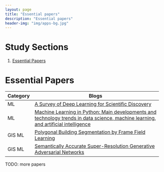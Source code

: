 ```yaml
---
layout: page
title: "Essential papers"
description: "Essential papers"
header-img: "img/apps-bg.jpg"
---
```


<style>
    a { text-decoration: underline; }
</style>
<!-- []()<br />[]() -->


# Study Sections
1. [Essential Papers](#papers)


<a name="papers"></a>
# Essential Papers

| Category | Blogs                                                                                                                                                                  |
|----------|------------------------------------------------------------------------------------------------------------------------------------------------------------------------|
| ML       | [A Survey of Deep Learning for Scientific Discovery](https://arxiv.org/abs/2003.11755)                                                                                 |
| ML       | [Machine Learning in Python: Main developments and technology trends in data science, machine learning, and artificial intelligence](https://arxiv.org/abs/2002.04803) |
| GIS ML   | [Polygonal Building Segmentation by Frame Field Learning](https://arxiv.org/abs/2004.14875)                                                                            |
| GIS ML   | [Semantically Accurate Super-Resolution Generative Adversarial Networks](https://arxiv.org/abs/2205.08659)                                                             |

TODO: more papers
